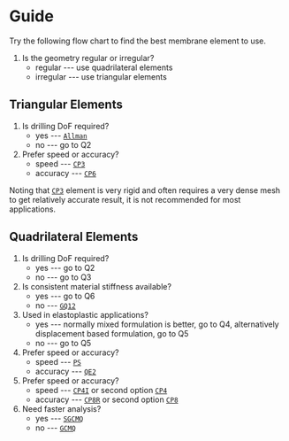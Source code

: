 # Guide

Try the following flow chart to find the best membrane element to use.

1. Is the geometry regular or irregular?
   * regular --- use quadrilateral elements
   * irregular --- use triangular elements

## Triangular Elements

1. Is drilling DoF required?
   * yes --- [`Allman`](Drilling/Allman.md)
   * no --- go to Q2
2. Prefer speed or accuracy?
   * speed --- [`CP3`](Plane/CP3.md)
   * accuracy --- [`CP6`](Plane/CP6.md)

Noting that [`CP3`](Plane/CP3.md) element is very rigid and often requires a very dense mesh to get relatively accurate
result, it is not recommended for most applications.

## Quadrilateral Elements

1. Is drilling DoF required?
   * yes --- go to Q2
   * no --- go to Q3
2. Is consistent material stiffness available?
   * yes --- go to Q6
   * no --- [`GQ12`](Drilling/GQ12.md)
3. Used in elastoplastic applications?
   * yes --- normally mixed formulation is better, go to Q4, alternatively displacement based formulation, go to Q5
   * no --- go to Q5
4. Prefer speed or accuracy?
   * speed --- [`PS`](Mixed/PS.md)
   * accuracy --- [`QE2`](Mixed/QE2.md)
5. Prefer speed or accuracy?
   * speed --- [`CP4I`](Plane/CP4I.md) or second option [`CP4`](Plane/CP4.md)
   * accuracy --- [`CP8R`](Plane/CP8.md) or second option [`CP8`](Plane/CP8.md)
6. Need faster analysis?
   * yes --- [`SGCMQ`](Drilling/GCMQ.md)
   * no --- [`GCMQ`](Drilling/GCMQ.md)
